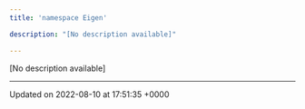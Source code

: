 ```yaml
---
title: 'namespace Eigen'

description: "[No description available]"

---
```







[No description available]






-------------------------------

Updated on 2022-08-10 at 17:51:35 +0000